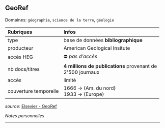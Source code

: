 ## GeoRef
Domaines: `géographie`, `science de la terre`, `géologie`

| Rubriques | Infos |
| :-------- | :---- |
| type | base de données **bibliographique** |
| producteur | American Geological Insitute |
| accès HEG | ⛔️ *pas d'accès* |
| nb docs/titres | **4 millions de publications** provenant de <br/>2'500 journaux |
| accès | limité |
| couverture temporelle | 1666 -> (Am. du nord) <br/>1933 -> (Europe) |

*source*: [Elsevier - GeoRef](https://www.elsevier.com/solutions/engineering-village/content/georef)

*Notes personnelles*

---
